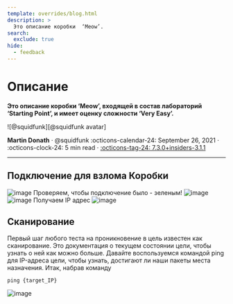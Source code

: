```yaml
---
template: overrides/blog.html
description: >
  Это описание коробки  ‘Meow’. 
search:
  exclude: true
hide:
  - feedback
---
```


# Описание

__Это описание коробки  ‘Meow’, входящей в состав лабораторий ‘Starting Point’,
и имеет оценку сложности  ‘Very Easy’.__

<aside class="mdx-author" markdown>
![@squidfunk][@squidfunk avatar]

<span>__Martin Donath__ · @squidfunk</span>
<span>
:octicons-calendar-24: September 26, 2021 ·
:octicons-clock-24: 5 min read ·
[:octicons-tag-24: 7.3.0+insiders-3.1.1][insiders-3.1.1]
</span>
</aside>

  [@squidfunk avatar]: https://avatars.githubusercontent.com/u/932156
  [insiders-3.1.1]: ../../insiders/changelog.md#3.1.1

---

## Подключение для взлома Коробки

![image](https://user-images.githubusercontent.com/62753044/182839883-3ec60216-1f2a-413c-8e14-758ec84ed2f9.png)
Проверяем, чтобы подключение было - зеленым!
![image](https://user-images.githubusercontent.com/62753044/182839918-0a972e95-2271-4e4a-9038-73206256ddff.png)
![image](https://user-images.githubusercontent.com/62753044/182840028-5d7d8bff-4dc1-4572-85c5-9e8f206593a9.png)
Получаем IP адрес
![image](https://user-images.githubusercontent.com/62753044/182840142-7c8ac0d9-e2c9-4ce4-b19e-ef252c460c73.png)

## Сканирование
Первый шаг любого теста на проникновение в цель известен как сканирование. Это документация о текущем состоянии цели, чтобы узнать о ней как можно больше.
Давайте воспользуемся командой ping для IP-адреса цели, чтобы узнать, достигают ли наши пакеты места назначения. Итак, набрав команду 
```
ping {target_IP}
```
![image](https://user-images.githubusercontent.com/62753044/182840469-8da8f2a3-f318-4aaa-b61b-85178af6c96e.png)



